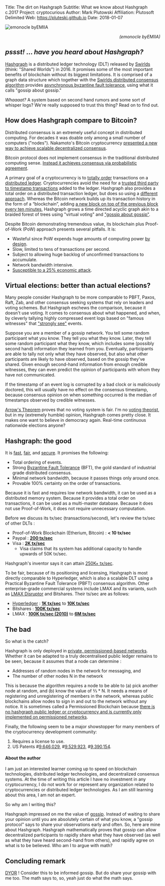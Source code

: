 Title:  The dirt on Hashgraph
Subtitle:    What we know about Hashgraph c.2017
Project:     cryptocurious
Author:      Mark Plutowski
Affiliation: Plutosoft Delimited
Web:         https://pluteski.github.io
Date:        2018-01-07


![emonocle byEMIIA](https://1.bp.blogspot.com/-DpZwufJmu_Y/Wh6lGuTNRmI/AAAAAAAABUU/0W2PLj5w-j4ql9RE8Otwk5DrB3UcgKOGQCLcBGAs/s1600/hashgraph%2B%25282%2529.gif)
<p style="text-align: right;"><em>(emonocle byEMIIA)</em></p>


## _pssst!_ ... _have you heard about Hashgraph?_
[Hashgraph](https://hashgraph.com) is a distributed ledger technology (DLT)
released by [Swirlds](http://www.swirlds.com/) (think: "Shared Worlds") in 2016.
It promises some of the most important benefits of blockchain without its biggest limitations.
It is comprised of a graph data structure which together with
the [Swirlds distributed consensus algorithm](http://www.swirlds.com/downloads/SWIRLDS-TR-2016-01.pdf)
provides [asynchronous byzantine fault tolerance](https://hashgraph.com/faq/#what-is-bft), using what it calls "gossip about gossip."

_Whaaaat?_  A system based on second hand rumors and some sort of whisper logs? We're really supposed to trust this thing?
Read on to find out.

## How does Hashgraph compare to Bitcoin?
Distributed consensus is an extremely useful concept in distributed computing.
For decades it was doable only among a small number of computers ("nodes").
Nakamoto's Bitcoin cryptocurrency  [presented a new way to achieve scalable decentralized consensus](http://vukolic.com/iNetSec_2015.pdf).

Bitcoin protocol does not implement consensus
in the traditional distributed computing sense.
[Instead it achieves consensus via probabilistic agreement](http://vukolic.com/iNetSec_2015.pdf).

A primary goal of a cryptocurrency is to [totally order](http://mathworld.wolfram.com/TotallyOrderedSet.html) transactions
on a [distributed ledger](https://www.investopedia.com/terms/d/distributed-ledgers.asp).
Cryptocurrencies avoid the need for a [trusted third party to timestamp transactions](https://en.wikipedia.org/wiki/Cryptocurrency#Timestamping)
added to the ledger.
Hashgraph also provides a total order on a distributed transaction ledger,
but does so using a [different approach](https://steemit.com/steemit/@decryptson/hashgraph).
Whereas the Bitcoin network builds up its transaction history in the form of a “blockchain”,
adding [a new block on top of the previous block every ten minutes](https://bitcoinmagazine.com/articles/selfish-mining-a-25-attack-against-the-bitcoin-network-1383578440/),
Hashgraph grows a time directed acyclic graph akin to a braided forest of trees
using "virtual voting" and ["gossip about gossip"](https://hashgraph.com/faq/#how-does-it-work).

Despite Bitcoin demonstrating tremendous value, its blockchain plus Proof-of-Work (PoW) approach
presents several pitfalls. It is:

* Wasteful since PoW expends huge amounts of computing power [by design](http://www.nasdaq.com/article/byzantine-fault-tolerance-the-key-for-blockchains-cm810058).
* Slow, limited to tens of transactions per second.
* Subject to allowing huge backlog of unconfirmed transactions to accumulate.
* Network bandwidth intensive.
* [Susceptible to a 25% economic attack](https://arxiv.org/abs/1311.0243).

## Virtual elections: better than actual elections?
Many people consider Hashgraph to be more comparable to PBFT, Paxos, Raft, Zab,
and other consensus seeking systems that rely on leaders and voting schemes.
But Hashgraph eschews the comparison, because it doesn't use voting.
It comes to consensus about what happened, and when,
by cleverly tallying highly compressed event logs
based on "famous witnesses" that ["strongly see"](https://www.swirlds.com/downloads/SWIRLDS-TR-2016-02.pdf) events.

Suppose you are a member of a gossip network.
You tell some random participant what you know.  They tell you what they know.
Later, they tell some random participant what they know, which includes some
(possibly second hand) information they learned from you.
Eventually, participants are able to tally not only what they have observed,
but also what other participants are likely to have observed, based
on the gossip they've shared.  Given enough second-hand information
from enough credible witnesses, they can even predict the opinion of
participants with whom they have not communicated.

If the timestamp of an event log is corrupted by a bad clock or is maliciously doctored,
this will usually have no effect on the consensus timestamp, because consensus opinion on
when something occurred is the median of timestamps observed by credible witnesses.


[Arrow's Theorem](http://tech.mit.edu/V123/N8/8voting.8n.html) proves that no voting system is fair.
I'm no [voting theorist](https://www.princeton.edu/~cuff/voting/theory.html),
but in my (extremely humble) opinion, Hashgraph comes pretty close.
It makes one want to believe in democracy again. Real-time continuous nationwide elections anyone?


## Hashgraph: the good
It is [fast](https://hackernoon.com/demystifying-hashgraph-benefits-and-challenges-d605e5c0cee5),
[fair](https://hashgraph.com/faq/#what-is-fairness),
and [secure](https://hashgraph.com/faq/#preventing-sybil-attacks).
It promises the following:

* Total ordering of events.
* Strong [Byzantine Fault Tolerance](http://the-paper-trail.org/blog/barbara-liskovs-turing-award-and-byzantine-fault-tolerance/) (BFT),
the gold standard of industrial grade distributed consensus.
* Minimal network bandwidth, because it passes things only around once.
* Provable 100% certainty on the order of transactions.

Because it is fast and requires low network bandwidth, it can be used as a distributed memory system.
Because it provides a total order on transactions, it can be used as a multi-master database.
Because it does not use Proof-of-Work, it does not require unnecessary computation.

Before we discuss its tx/sec (transactions/second), let's review the tx/sec of other DLTs :

* Proof-of-Work Blockchain (Etherium, Bitcoin) : **< 10 tx/sec**
* Paypal : **[200 tx/sec](http://www.altcointoday.com/bitcoin-ethereum-vs-visa-paypal-transactions-per-second/)**
* Visa : **[2K tx/sec](https://mybroadband.co.za/news/security/190348-visanet-handling-100000-transactions-per-minute.html)**
    * Visa claims that its system has additional capacity to handle upwards of 50K tx/sec.

Hashgraph's inventor says it can attain [250K+ tx/sec](https://www.hiddenforcespod.com/leemon-baird-hashgraph-distributed-ledger-technology-blockchain/).

To be fair, because of its positioning and licensing, Hashgraph is most directly comparable to Hyperledger, which is
also a scalable DLT using a Practical Byzantine Fault Tolerance (PBFT) consensus algorithm.
Other enterprise-grade commercial systems include
LMAX and its variants, such as [LMAX Disruptor](http://lmax-exchange.github.io/disruptor/)
and Bitshares.  Their ts/sec are as follows:

* [Hyperledger](https://www.hyperledger.org/about) : **[1K tx/sec](https://www.altoros.com/blog/hyperledgers-sawtooth-lake-aims-at-a-thousand-transactions-per-second/)** to **[10K tx/sec](https://medium.com/chain-cloud-company-blog/hyperledger-vs-corda-pt-1-3723c4fa5028)**
* Bitshares : **[100K tx/sec](https://bitshares.org/technology/industrial-performance-and-scalability/)**
* LMAX : **[100K tx/sec (2010)](https://qconsf.com/sf2010/sf2010/presentation/LMAX+-+How+to+do+over+100K+concurrent+transactions+per+second+at+less+than+1ms+latency.html)** to **[6M tx/sec](https://martinfowler.com/articles/lmax.html)**

## The bad
So what is the catch?

Hashgraph is only deployed in [private, permissioned-based networks](https://hackernoon.com/demystifying-hashgraph-benefits-and-challenges-d605e5c0cee5). Whether it can be adapted to a truly decentralised public ledger remains to be seen, because it assumes that a node can determine :

* Addresses of random nodes in the network for messaging, and
* The number of other nodes N in the network

This is because the algorithm requires a node to be able to (a) pick another node at random, and (b) know the value of ⅔ * N.  It needs a means of registering and unregistering of members in the network,
whereas public blockchains allow nodes to sign in and out to the network without any notice. It is sometimes called a Permissioned Blockchain because
[there is no hashgraph public ledger or cryptocurrency and is currently only implemented on permissioned networks](https://hashgraph.com/faq/#is-there-a-cryptocurrency).

Finally, the following seem to be a major showstopper for many members of the cryptocurrency development community:

1. Requires a license to use.
2. US Patents #[9,646,029](http://www.leemon.com/papers/2017b.pdf), #[9,529,923](http://www.leemon.com/papers/2016b4.pdf), #[9,390,154](http://www.leemon.com/papers/2016b3.pdf).


#### About the author
I am just an interested learner coming up to speed on blockchain technologies, distributed ledger technologies,
and decentralized consensus systems.
At the time of writing this article I have no investment in any cryptocurrency, I do not work for or represent
any organization related to cryptocurrencies or distributed ledger technologies.
As I am still learning about this area, I am not an expert.

So why am I writing this?

Hashgraph impressed on me the value of [gossip](https://hashgraph.com/faq/#how-does-it-work).
Instead of waiting to share your opinion until you are absolutely certain of what you know, a
"gossip protocol" says to share your observations early and often.
So, here are mine about Hashgraph.
Hashgraph mathematically proves that
gossip can allow decentralized participants to rapidly share what they
have observed (as well as what they have heard second-hand from others),
and rapidly agree on what is to be believed. Who am I to argue with math?

## Concluding remark
[DYOR](https://scontent.cdninstagram.com/t51.2885-15/s320x320/e35/25009793_144878492834781_2739446234354810880_n.jpg) !
Consider this to be informed gossip. But do share your gossip with me too. The math says to, so, yeah just do what the math says.


